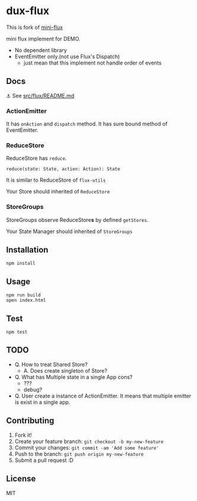 # dux-flux

This is fork of [mini-flux](https://github.com/azu/mini-flux)

mini flux implement for DEMO.

- No dependent library
- EventEmitter only.(not use Flux's Dispatch)
    - just mean that this implement not handle order of events
    

## Docs

:anchor: See [src/flux/README.md](src/flux/README.md)

### ActionEmitter

It has `onAction` and `dispatch` method.
It has sure bound method of EventEmitter.

### ReduceStore

ReduceStore has `reduce`.

`reduce(state: State, action: Action): State`

It is similar to ReduceStore of `flux-utils`

Your Store should inherited of `ReduceStore`

### StoreGroups

StoreGroups observe ReduceStore**s** by defined `getStores`.

Your State Manager should inherited of `StoreGroups`

## Installation

    npm install

## Usage

    npm run build
    open index.html

## Test

    npm test

## TODO

- Q. How to treat Shared Store?
    - A. Does create singleton of Store?
- Q. What has Multiple state in a single App cons?
    - ???
    - debug?
- Q. User create a instance of ActionEmitter. It means that multiple emitter is exist in a single app.

## Contributing

1. Fork it!
2. Create your feature branch: `git checkout -b my-new-feature`
3. Commit your changes: `git commit -am 'Add some feature'`
4. Push to the branch: `git push origin my-new-feature`
5. Submit a pull request :D

## License

MIT
